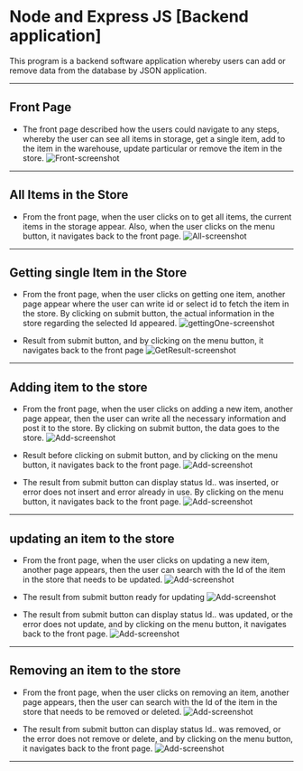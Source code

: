 # Node and Express JS [Backend application]
This program is a backend software application whereby users can add or remove data from the database by JSON application. 

--- 
## Front Page
- The front page described how the users could navigate to any steps, whereby the user can see all items in storage, get a single item, add to the item in the warehouse, update particular or remove the item in the store. 
![Front-screenshot](/img/Front.png)

----
## All Items in the Store
- From the front page, when the user clicks on to get all items, the current items in the storage appear. Also, when the user clicks on the menu button, it navigates back to the front page.
![All-screenshot](/img/All.png)

---
## Getting single Item in the Store
- From the front page, when the user clicks on getting one item, another page appear where the user can write id or select id to fetch the item in the store. By clicking on submit button, the actual information in the store regarding the selected Id appeared. 
![gettingOne-screenshot](/img/GettingOne.png)

-  Result from submit button, and by clicking on the menu button, it navigates back to the front page
![GetResult-screenshot](/img/GetResult.png)

---
## Adding item to the store
- From the front page, when the user clicks on adding a new item, another page appear, then the user can write all the necessary information and post it to the store. By clicking on submit button, the data goes to the store.
![Add-screenshot](/img/Add.png)

- Result before clicking on submit button, and by clicking on the menu button, it navigates back to the front page.
![Add-screenshot](/img/AddResult.png)

- The result from submit button can display status  Id.. was inserted, or error does not insert and error already in use. By clicking on the menu button, it navigates back to the front page.
![Add-screenshot](/img/AddFeedback.png)

---
## updating an item to the store
- From the front page, when the user clicks on updating a new item, another page appears, then the user can search with the Id of the item in the store that needs to be updated.
![Add-screenshot](/img/Update.png)

- The result from submit button ready for updating
![Add-screenshot](/img/UpdateSubmit.png)

- The result from submit button can display status  Id.. was updated, or the error does not update, and by clicking on the menu button, it navigates back to the front page.
![Add-screenshot](/img/UpdateResult.png)

---
## Removing an item to the store
- From the front page, when the user clicks on removing an item, another page appears, then the user can search with the Id of the item in the store that needs to be removed or deleted.
![Add-screenshot](/img/Remove.png)

- The result from submit button can display status  Id.. was removed, or the error does not remove or delete, and by clicking on the menu button, it navigates back to the front page. 
![Add-screenshot](/img/RemoveResult.png)

---
